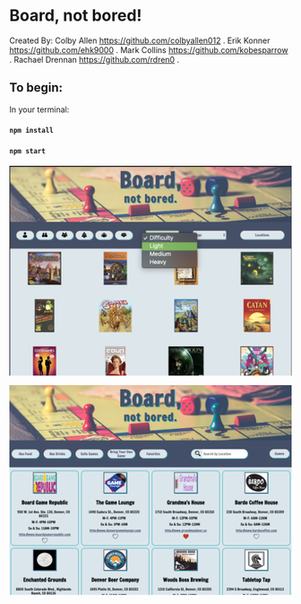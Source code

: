 # Board, not bored!
Created By:
Colby Allen https://github.com/colbyallen012 .
Erik Konner https://github.com/ehk9000 .
Mark Collins https://github.com/kobesparrow .
Rachael Drennan  https://github.com/rdren0 .

## To begin:
In your terminal:
#### `npm install`
#### `npm start`


![BoardGameApp](screenshot.png)

![BoardGameApp](locations.png)


